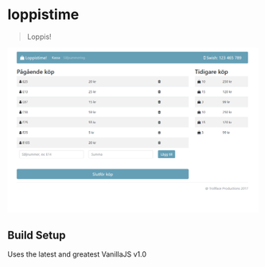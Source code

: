 # loppistime

> Loppis!

![Example](https://github.com/hrosenhorn/loppistime/blob/master/mockups/landing.PNG?raw=true)

## Build Setup

Uses the latest and greatest VanillaJS v1.0
